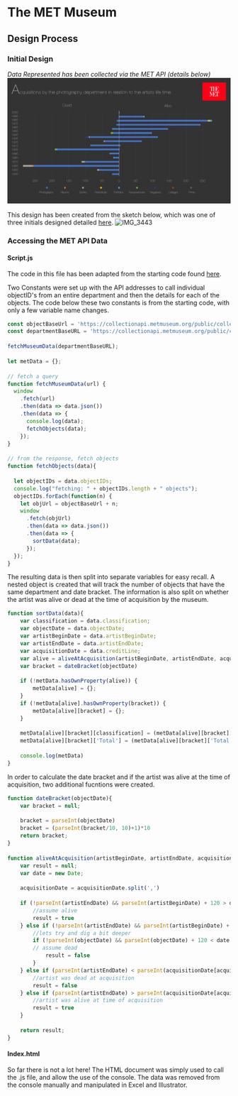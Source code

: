 # The MET Museum
## Design Process

### Initial Design
*Data Represented has been collected via the MET API (details below)*
![](https://github.com/neil-oliver/Major-Studio-1/blob/master/Initial%20Designs/The%20MET%201.png)

This design has been created from the sketch below, which was one of three initials designed detailed [here](https://github.com/neil-oliver/Major-Studio-1/tree/master/Initial%20Sketches).
![IMG_3443](https://user-images.githubusercontent.com/9771424/64180732-4c48bc80-ce33-11e9-8f05-feb2d41a5981.jpeg)

### Accessing the MET API Data
#### Script.js
The code in this file has been adapted from the starting code found [here](https://github.com/readyletsgo/msdv-major-studio-1-fa19).

Two Constants were set up with the API addresses to call individual objectID's from an entire department and then the details for each of the objects. The code below these two constants is from the starting code, with only a few variable name changes.
```javascript
const objectBaseUrl = 'https://collectionapi.metmuseum.org/public/collection/v1/objects/';
const departmentBaseURL = 'https://collectionapi.metmuseum.org/public/collection/v1/objects?departmentIds=' + dept;

fetchMuseumData(departmentBaseURL);

let metData = {};

// fetch a query
function fetchMuseumData(url) {
  window
    .fetch(url)
    .then(data => data.json())
    .then(data => {
      console.log(data);
      fetchObjects(data);
    });
}

// from the response, fetch objects
function fetchObjects(data){

  let objectIDs = data.objectIDs;
  console.log("fetching: " + objectIDs.length + " objects");
  objectIDs.forEach(function(n) {
    let objUrl = objectBaseUrl + n;
    window
      .fetch(objUrl)
      .then(data => data.json())
      .then(data => {
        sortData(data);
      });
  });
}
```

The resulting data is then split into separate variables for easy recall. A nested object is created that will track the number of objects that have the same department and date bracket. The information is also split on whether the artist was alive or dead at the time of acquisition by the museum.
```javascript
function sortData(data){
    var classification = data.classification;
    var objectDate = data.objectDate;
    var artistBeginDate = data.artistBeginDate;
    var artistEndDate = data.artistEndDate;
    var acquisitionDate = data.creditLine;
    var alive = aliveAtAcquisition(artistBeginDate, artistEndDate, acquisitionDate, objectDate)
    var bracket = dateBracket(objectDate)
    
    if (!metData.hasOwnProperty(alive)) {
        metData[alive] = {};
    }
    if (!metData[alive].hasOwnProperty(bracket)) {
        metData[alive][bracket] = {};
    }
    
    metData[alive][bracket][classification] = (metData[alive][bracket][classification] || 0) + 1;
    metData[alive][bracket]['Total'] = (metData[alive][bracket]['Total'] || 0) + 1;

    console.log(metData)
}
```

In order to calculate the date bracket and if the artist was alive at the time of acquisition, two additional fucntions were created.
```javascript
function dateBracket(objectDate){
    var bracket = null;
    
    bracket = parseInt(objectDate)
    bracket = (parseInt(bracket/10, 10)+1)*10
    return bracket;
}

function aliveAtAcquisition(artistBeginDate, artistEndDate, acquisitionDate, objectDate){
    var result = null;
    var date = new Date;
    
    acquisitionDate = acquisitionDate.split(',')
    
    if (!parseInt(artistEndDate) && parseInt(artistBeginDate) + 120 > date.getFullYear()) {
        //assume alive
        result = true
    } else if (!parseInt(artistEndDate) && parseInt(artistBeginDate) + 120 < date.getFullYear()) {
        //lets try and dig a bit deeper
        if (!parseInt(objectDate) && parseInt(objectDate) + 120 < date.getFullYear()) {
        // assume dead
            result = false
        }
    } else if (parseInt(artistEndDate) < parseInt(acquisitionDate[acquisitionDate.length-1])){
        //artist was dead at acquisition
        result = false
    } else if (parseInt(artistEndDate) > parseInt(acquisitionDate[acquisitionDate.length-1])){
        //artist was alive at time of acquisition
        result = true
    }
    
    return result;
}
```

#### Index.html
So far there is not a lot here! The HTML document was simply used to call the .js file, and allow the use of the console.
The data was removed from the console manually and manipulated in Excel and Illustrator. 
